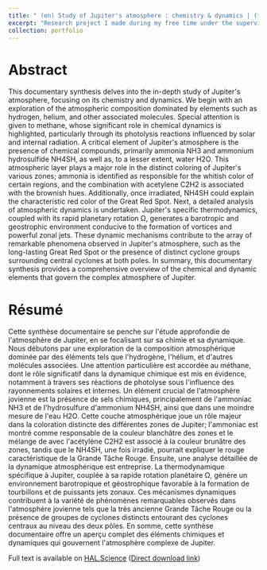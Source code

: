 ```yaml
---
title: " (en) Study of Jupiter's atmosphere : chemistry & dynamics | (fr) Étude de l’atmosphère de Jupiter : chimie & dynamique"
excerpt: "Research project I made during my free time under the supervision of one of my astrophysic teacher <br/><img src='/images/2025-02-22_16-11.png'>"
collection: portfolio
---
```

Abstract
======
This documentary synthesis delves into the in-depth study of Jupiter's atmosphere, focusing on its chemistry and dynamics. We begin with an exploration of the atmospheric composition dominated by elements such as hydrogen, helium, and other associated molecules. Special attention is given to methane, whose significant role in chemical dynamics is highlighted, particularly through its photolysis reactions influenced by solar and internal radiation. A critical element of Jupiter's atmosphere is the presence of chemical compounds, primarily ammonia NH3 and ammonium hydrosulfide NH4SH, as well as, to a lesser extent, water H2O. This atmospheric layer plays a major role in the distinct coloring of Jupiter's various zones; ammonia is identified as responsible for the whitish color of certain regions, and the combination with acetylene C2H2 is associated with the brownish hues. Additionally, once irradiated, NH4SH could explain the characteristic red color of the Great Red Spot. Next, a detailed analysis of atmospheric dynamics is undertaken. Jupiter's specific thermodynamics, coupled with its rapid planetary rotation Ω, generates a barotropic and geostrophic environment conducive to the formation of vortices and powerful zonal jets. These dynamic mechanisms contribute to the array of remarkable phenomena observed in Jupiter's atmosphere, such as the long-lasting Great Red Spot or the presence of distinct cyclone groups surrounding central cyclones at both poles. In summary, this documentary synthesis provides a comprehensive overview of the chemical and dynamic elements that govern the complex atmosphere of Jupiter. 

Résumé
======
Cette synthèse documentaire se penche sur l'étude approfondie de l'atmosphère de Jupiter, en se focalisant sur sa chimie et sa dynamique. Nous débutons par une exploration de la composition atmosphérique dominée par des éléments tels que l'hydrogène, l'hélium, et d'autres molécules associées. Une attention particulière est accordée au méthane, dont le rôle significatif dans la dynamique chimique est mis en évidence, notamment à travers ses réactions de photolyse sous l'influence des rayonnements solaires et internes. Un élément crucial de l'atmosphère jovienne est la présence de sels chimiques, principalement de l'ammoniac NH3 et de l'hydrosulfure d'ammonium NH4SH, ainsi que dans une moindre mesure de l'eau H2O. Cette couche atmosphérique joue un rôle majeur dans la coloration distincte des différentes zones de Jupiter; l'ammoniac est montré comme responsable de la couleur blanchâtre des zones et le mélange de avec l'acétylène C2H2 est associé à la couleur brunâtre des zones, tandis que le NH4SH, une fois irradié, pourrait expliquer le rouge caractéristique de la Grande Tâche Rouge. Ensuite, une analyse détaillée de la dynamique atmosphérique est entreprise. La thermodynamique spécifique à Jupiter, couplée à sa rapide rotation planétaire Ω, génère un environnement barotropique et géostrophique favorable à la formation de tourbillons et de puissants jets zonaux. Ces mécanismes dynamiques contribuent à la variété de phénomènes remarquables observés dans l'atmosphère jovienne tels que la très ancienne Grande Tâche Rouge ou la présence de groupes de cyclones distincts entourant des cyclones centraux au niveau des deux pôles. En somme, cette synthèse documentaire offre un aperçu complet des éléments chimiques et dynamiques qui gouvernent l'atmosphère complexe de Jupiter. 

Full text is available on [HAL.Science](https://hal.science/hal-04195905v3) ([Direct download link](Jupiter_study.pdf))
